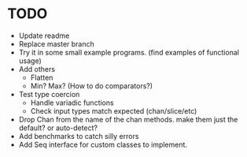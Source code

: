 # TODO

* Update readme
* Replace master branch
* Try it in some small example programs. (find examples of functional usage)
* Add others
  * Flatten
  * Min? Max? (How to do comparators?)
* Test type coercion
  * Handle variadic functions
  * Check input types match expected (chan/slice/etc)
* Drop Chan from the name of the chan methods. make them just the default? or auto-detect?
* Add benchmarks to catch silly errors
* Add Seq interface for custom classes to implement.

